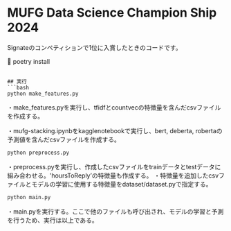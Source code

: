 # MUFG Data Science Champion Ship 2024
Signateのコンペティションで1位に入賞したときのコードです。

🔗
poetry install
```

## 実行
```bash
python make_features.py
```
・make_features.pyを実行し、tfidfとcountvecの特徴量を含んだcsvファイルを作成する。

・mufg-stacking.ipynbをkagglenotebookで実行し、bert, deberta, robertaの予測値を含んだcsvファイルを作成する。
```bash
python preprocess.py
```
・preprocess.pyを実行し、作成したcsvファイルをtrainデータとtestデータに組み合わせる。'hoursToReply’の特徴量も作成する。
・特徴量を追加したcsvファイルとモデルの学習に使用する特徴量をdataset/dataset.pyで指定する。
```bash
python main.py
```
・main.pyを実行する。ここで他のファイルも呼び出され、モデルの学習と予測を行うため、実行は以上である。
